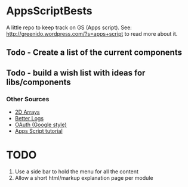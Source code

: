 AppsScriptBests
===============

A little repo to keep track on GS (Apps script).
See: http://greenido.wordpress.com/?s=apps+script to read more about it.

<h2>Todo - Create a list of the current components</h2>
<h2>Todo - build a wish list with ideas for libs/components</h2>

<h3>Other Sources</h3>
<ul>
  <li><a href="https://sites.google.com/site/scriptsexamples/custom-methods/2d-arrays-library">2D Arrays</a></li>
  
  <li><a href="https://sites.google.com/site/scriptsexamples/custom-methods/betterlog">Better Logs</a></li>
  
  <li><a href="https://sites.google.com/site/scriptsexamples/custom-methods/google-oauth">OAuth (Google style)</a></li>
  <li>
    <a href="https://sites.google.com/site/appsscripttutorial/">Apps Script tutorial</a>
  </li>
</ul>

TODO
====
  1. Use a side bar to hold the menu for all the content
  2. Allow a short html/markup explanation page per module
